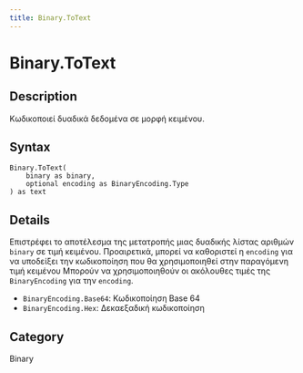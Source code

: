 ```yaml
---
title: Binary.ToText
---
```


# Binary.ToText


## Description

Κωδικοποιεί δυαδικά δεδομένα σε μορφή κειμένου.


## Syntax

```powerquery
Binary.ToText(
    binary as binary,
    optional encoding as BinaryEncoding.Type
) as text
```


## Details

Επιστρέφει το αποτέλεσμα της μετατροπής μιας δυαδικής λίστας αριθμών <code>binary</code> σε τιμή κειμένου. Προαιρετικά, μπορεί να καθοριστεί η <code>encoding</code> για να υποδείξει την κωδικοποίηση που θα χρησιμοποιηθεί στην παραγόμενη τιμή κειμένου      Μπορούν να χρησιμοποιηθούν οι ακόλουθες τιμές της <code>BinaryEncoding</code> για την <code>encoding</code>.      <ul>        <li><code>BinaryEncoding.Base64</code>: Κωδικοποίηση Base 64</li>        <li><code>BinaryEncoding.Hex</code>: Δεκαεξαδική κωδικοποίηση</li>      </ul>



## Category
Binary
